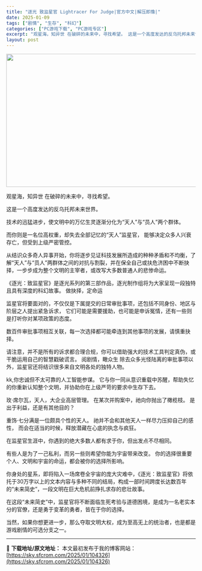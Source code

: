 ```yaml
---
title: "逐光 致监星官 Lightracer For Judge|官方中文|解压即撸|"
date: 2025-01-09
tags: ["剧情", "生存", "科幻"]
categories: ["PC游戏下载", "PC游戏专区"]
excerpt: "观星海，知异世 在破碎的未来中，寻找希望。 这是一个高度发达的反乌托邦未来世界。 技术的迅猛进步，使文明中的万亿生灵逐渐分化为“天人”与“员人”两个群体。 而你则是一名位高权重，却失去全部记忆的“天人”监星官， 能够决定众多人兴衰存亡，但受到上级严密管控。 从结识众多奇人异事开始，你将逐步见证科技发&hellip;"
layout: post
---
```


<img class="aligncenter size-full wp-image-104321" src="https://sky.sfcrom.com/wp-content/uploads/2025/01/2025010907583477.webp" alt="" width="616" height="353" />

观星海，知异世
在破碎的未来中，寻找希望。

这是一个高度发达的反乌托邦未来世界。

技术的迅猛进步，使文明中的万亿生灵逐渐分化为“天人”与“员人”两个群体。

而你则是一名位高权重，却失去全部记忆的“天人”监星官，
能够决定众多人兴衰存亡，但受到上级严密管控。

从结识众多奇人异事开始，你将逐步见证科技发展所造成的种种矛盾和不均衡，了解“天人”与“员人”两群体之间的对抗与割裂，并在保全自己或扶危济困中不断抉择，一步步成为整个文明的主宰者，或改写大多数普通人的悲惨命运。

《逐光：致监星官》是逐光系列的第三部作品，逐光制作组将为大家呈现一段独特且具有深度的科幻故事。
做抉择，定命运

监星官将要面对的，不仅仅是下属提交的日常审批事项，还包括不同身份、地区与阶层之人提出紧急诉求， 它们可能是需要援助，也可能是申诉冤情，还有一些则是打听你对某项政策的态度。

数百件审批事项相互关联，每一次选择都可能牵连到其他事项的发展，请慎重抉择。

请注意，并不是所有的诉求都合理合规，你可以借助强大的技术工具判定真伪，或干脆运用自己的智慧戳破谎言。
阅剧情，瞰众生
除去众多光怪陆离的审批事项以外，监星官还将结识很多来自文明各处的独特人物。

kk,你忠诚但不太可靠的人工智能参谋。
它与你一同从意识重载中苏醒，帮助失忆的你重新认知整个文明，并协助你在上级严苛的要求中生存下去。

玫·席尔瓦，天人，大企业高层管理。
在某次并购案中，祂向你抛出了橄榄枝。
是出于利益，还是有其他目的？

重饰·七分满是一位颇具个性的天人。
祂并不会和其他天人一样尽力压抑自己的感性，
而会在适当的时候，释放潜藏在心底的执念与疯狂。

在监星官生涯中，你遇到的绝大多数人都有求于你，但出发点不尽相同。

有些人是为了一己私利，而另一些则希望你能为宇宙带来改变。
你的选择很重要
个人、文明和宇宙的命运，都会被你的选择所影响。

你身处的星系，即将陷入一场席卷全宇宙的庞大灾难中，《逐光：致监星官》将依托于30万字以上的文本内容与多种不同的结局，构成一部时间跨度长达数百年的“未来简史”，一段文明在巨大危机前挣扎求存的悲壮故事。

在这段“未来简史”中，监星官将不断面临生死考验与道德困境，是成为一名老实本分的官僚，还是勇于变革的勇者，皆在于你的选择。

当然，如果你想更进一步，那么夺取文明大权，成为至高无上的统治者，也是都是游戏剧情的可选分支之一。

---
📖 **下载地址/原文地址：** 本文最初发布于我的博客网站：[https://sky.sfcrom.com/2025/01/104326](https://sky.sfcrom.com/2025/01/104326)
